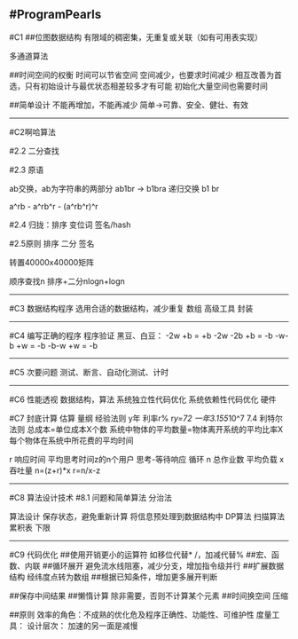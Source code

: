 #ProgramPearls
----
#C1
##位图数据结构
有限域的稠密集，无重复或关联（如有可用表实现）

多通道算法

##时间空间的权衡
时间可以节省空间
空间减少，也要求时间减少
相互改善为首选，只有初始设计与最优状态相差较多才有可能
初始化大量空间也需要时间

##简单设计
不能再增加，不能再减少
简单->可靠、安全、健壮、有效

-----
#C2啊哈算法

#2.2 二分查找

#2.3 原语

ab交换，ab为字符串的两部分
ab1br -> b1bra  递归交换 b1 br

a^rb - a^rb^r - (a^rb^r)^r

#2.4 归拢：排序
变位词
签名/hash

#2.5原则
排序
二分
签名

转置40000x40000矩阵

顺序查找n
排序+二分nlogn+logn

---
#C3 数据结构程序
选用合适的数据结构，减少重复
数组
高级工具
封装

---
#C4 编写正确的程序
程序验证
黑豆、白豆：
-2w +b  = +b -2w
-2b +b  = -b
-w-b +w = -b
-b-w +w = -b

---
#C5 次要问题
测试、断言、自动化测试、计时


---
#C6 性能透视
数据结构，算法
系统独立性代码优化
系统依赖性代码优化
硬件

#C7 封底计算
估算
量纲
经验法则
    y年 利率r%
    r*y=72
    一年3.155*10^7
7.4 利特尔法则 
总成本=单位成本X个数
系统中物体的平均数量=物体离开系统的平均比率X每个物体在系统中所花费的平均时间

r 响应时间
平均思考时间z的n个用户
思考-等待响应 循环
n 总作业数 平均负载
x 吞吐量
n=(z+r)*x
r=n/x-z

---
#C8 算法设计技术
#8.1 问题和简单算法
分治法

算法设计
保存状态，避免重新计算
将信息预处理到数据结构中
DP算法
扫描算法
累积表
下限

---
#C9 代码优化
##使用开销更小的运算符
如移位代替* /，加减代替%
##宏、函数、内联
##循环展开
避免流水线阻塞，减少分支，增加指令级并行
##扩展数据结构
经纬度点转为数组
##根据已知条件，增加更多展开判断

##保存中间结果
##懒惰计算
除非需要，否则不计算某个元素
##时间换空间
压缩

##原则
效率的角色：不成熟的优化危及程序正确性、功能性、可维护性
度量工具：
设计层次：
加速的另一面是减慢
















































